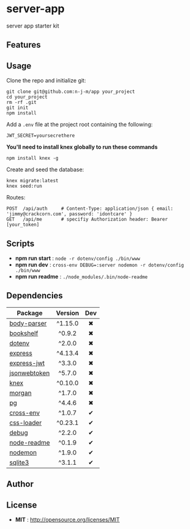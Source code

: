# server-app

server app starter kit

## Features

## Usage

Clone the repo and initialize git:
```
git clone git@github.com:n-j-m/app your_project
cd your_project
rm -rf .git
git init
npm install
```
Add a ```.env``` file at the project root containing the following:
```
JWT_SECRET=yoursecrethere
```

**You'll need to install knex globally to run these commands**
```
npm install knex -g
```

Create and seed the database:
```
knex migrate:latest
knex seed:run
```

Routes:
```
POST  /api/auth     # Content-Type: application/json { email: 'jimmy@crackcorn.com', password: 'idontcare' }
GET   /api/me       # specifiy Authorization header: Bearer [your_token]
```

## Scripts

 - **npm run start** : `node -r dotenv/config ./bin/www`
 - **npm run dev** : `cross-env DEBUG=:server nodemon -r dotenv/config ./bin/www`
 - **npm run readme** : `./node_modules/.bin/node-readme`

## Dependencies

Package | Version | Dev
--- |:---:|:---:
[body-parser](https://www.npmjs.com/package/body-parser) | ^1.15.0 | ✖
[bookshelf](https://www.npmjs.com/package/bookshelf) | ^0.9.2 | ✖
[dotenv](https://www.npmjs.com/package/dotenv) | ^2.0.0 | ✖
[express](https://www.npmjs.com/package/express) | ^4.13.4 | ✖
[express-jwt](https://www.npmjs.com/package/express-jwt) | ^3.3.0 | ✖
[jsonwebtoken](https://www.npmjs.com/package/jsonwebtoken) | ^5.7.0 | ✖
[knex](https://www.npmjs.com/package/knex) | ^0.10.0 | ✖
[morgan](https://www.npmjs.com/package/morgan) | ^1.7.0 | ✖
[pg](https://www.npmjs.com/package/pg) | ^4.4.6 | ✖
[cross-env](https://www.npmjs.com/package/cross-env) | ^1.0.7 | ✔
[css-loader](https://www.npmjs.com/package/css-loader) | ^0.23.1 | ✔
[debug](https://www.npmjs.com/package/debug) | ^2.2.0 | ✔
[node-readme](https://www.npmjs.com/package/node-readme) | ^0.1.9 | ✔
[nodemon](https://www.npmjs.com/package/nodemon) | ^1.9.0 | ✔
[sqlite3](https://www.npmjs.com/package/sqlite3) | ^3.1.1 | ✔


## Author



## License

 - **MIT** : http://opensource.org/licenses/MIT